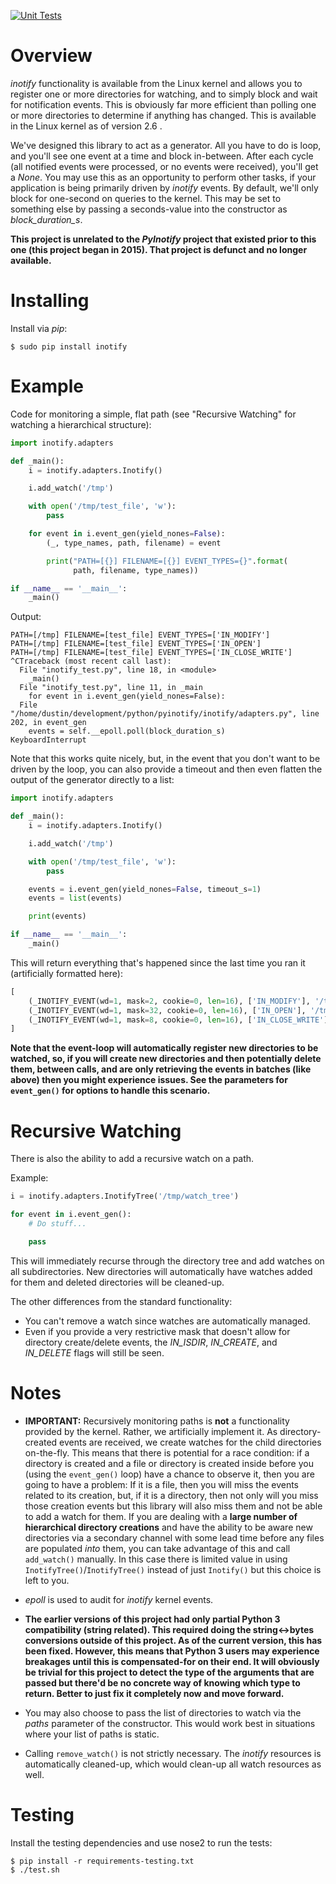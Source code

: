 [![Unit Tests](https://github.com/dsoprea/PyInotify/actions/workflows/push_event_workflow.yml/badge.svg)](https://github.com/dsoprea/PyInotify/actions/workflows/push_event_workflow.yml)

# Overview

*inotify* functionality is available from the Linux kernel and allows you to register one or more directories for watching, and to simply block and wait for notification events. This is obviously far more efficient than polling one or more directories to determine if anything has changed. This is available in the Linux kernel as of version 2.6 .

We've designed this library to act as a generator. All you have to do is loop, and you'll see one event at a time and block in-between. After each cycle (all notified events were processed, or no events were received), you'll get a *None*. You may use this as an opportunity to perform other tasks, if your application is being primarily driven by *inotify* events. By default, we'll only block for one-second on queries to the kernel. This may be set to something else by passing a seconds-value into the constructor as *block_duration_s*.

**This project is unrelated to the *PyInotify* project that existed prior to this one (this project began in 2015). That project is defunct and no longer available.**


# Installing

Install via *pip*:

```
$ sudo pip install inotify
```


# Example

Code for monitoring a simple, flat path (see "Recursive Watching" for watching a hierarchical structure):
```python
import inotify.adapters

def _main():
    i = inotify.adapters.Inotify()

    i.add_watch('/tmp')

    with open('/tmp/test_file', 'w'):
        pass

    for event in i.event_gen(yield_nones=False):
        (_, type_names, path, filename) = event

        print("PATH=[{}] FILENAME=[{}] EVENT_TYPES={}".format(
              path, filename, type_names))

if __name__ == '__main__':
    _main()
```

Output:
```
PATH=[/tmp] FILENAME=[test_file] EVENT_TYPES=['IN_MODIFY']
PATH=[/tmp] FILENAME=[test_file] EVENT_TYPES=['IN_OPEN']
PATH=[/tmp] FILENAME=[test_file] EVENT_TYPES=['IN_CLOSE_WRITE']
^CTraceback (most recent call last):
  File "inotify_test.py", line 18, in <module>
    _main()
  File "inotify_test.py", line 11, in _main
    for event in i.event_gen(yield_nones=False):
  File "/home/dustin/development/python/pyinotify/inotify/adapters.py", line 202, in event_gen
    events = self.__epoll.poll(block_duration_s)
KeyboardInterrupt
```

Note that this works quite nicely, but, in the event that you don't want to be driven by the loop, you can also provide a timeout and then even flatten the output of the generator directly to a list:

```python
import inotify.adapters

def _main():
    i = inotify.adapters.Inotify()

    i.add_watch('/tmp')

    with open('/tmp/test_file', 'w'):
        pass

    events = i.event_gen(yield_nones=False, timeout_s=1)
    events = list(events)

    print(events)

if __name__ == '__main__':
    _main()
```

This will return everything that's happened since the last time you ran it (artificially formatted here):

```python
[
    (_INOTIFY_EVENT(wd=1, mask=2, cookie=0, len=16), ['IN_MODIFY'], '/tmp', u'test_file'),
    (_INOTIFY_EVENT(wd=1, mask=32, cookie=0, len=16), ['IN_OPEN'], '/tmp', u'test_file'),
    (_INOTIFY_EVENT(wd=1, mask=8, cookie=0, len=16), ['IN_CLOSE_WRITE'], '/tmp', u'test_file')
]
```

**Note that the event-loop will automatically register new directories to be watched, so, if you will create new directories and then potentially delete them, between calls, and are only retrieving the events in batches (like above) then you might experience issues. See the parameters for `event_gen()` for options to handle this scenario.**


# Recursive Watching

There is also the ability to add a recursive watch on a path.

Example:

```python
i = inotify.adapters.InotifyTree('/tmp/watch_tree')

for event in i.event_gen():
    # Do stuff...

    pass
```

This will immediately recurse through the directory tree and add watches on all subdirectories. New directories will automatically have watches added for them and deleted directories will be cleaned-up.

The other differences from the standard functionality:

- You can't remove a watch since watches are automatically managed.
- Even if you provide a very restrictive mask that doesn't allow for directory create/delete events, the *IN_ISDIR*, *IN_CREATE*, and *IN_DELETE* flags will still be seen.


# Notes

- **IMPORTANT:** Recursively monitoring paths is **not** a functionality provided by the kernel. Rather, we artificially implement it. As directory-created events are received, we create watches for the child directories on-the-fly. This means that there is potential for a race condition: if a directory is created and a file or directory is created inside before you (using the `event_gen()` loop) have a chance to observe it, then you are going to have a problem: If it is a file, then you will miss the events related to its creation, but, if it is a directory, then not only will you miss those creation events but this library will also miss them and not be able to add a watch for them. If you are dealing with a **large number of hierarchical directory creations** and have the ability to be aware new directories via a secondary channel with some lead time before any files are populated *into* them, you can take advantage of this and call `add_watch()` manually. In this case there is limited value in using `InotifyTree()`/`InotifyTree()` instead of just `Inotify()` but this choice is left to you.

- *epoll* is used to audit for *inotify* kernel events.

- **The earlier versions of this project had only partial Python 3 compatibility (string related). This required doing the string<->bytes conversions outside of this project. As of the current version, this has been fixed. However, this means that Python 3 users may experience breakages until this is compensated-for on their end. It will obviously be trivial for this project to detect the type of the arguments that are passed but there'd be no concrete way of knowing which type to return. Better to just fix it completely now and move forward.**

- You may also choose to pass the list of directories to watch via the *paths* parameter of the constructor. This would work best in situations where your list of paths is static.

- Calling `remove_watch()` is not strictly necessary. The *inotify* resources is automatically cleaned-up, which would clean-up all watch resources as well.


# Testing

Install the testing dependencies and use nose2 to run the tests:

```
$ pip install -r requirements-testing.txt
$ ./test.sh
```
